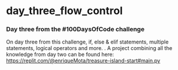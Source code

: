 # day_three_flow_control
### Day three from the #100DaysOfCode challenge

On day three from this challenge, if, else & elif statements, multiple statements, logical operators and more.
. A project combining all the knowledge from day two can be found here:
https://replit.com/@enriqueMota/treasure-island-start#main.py
